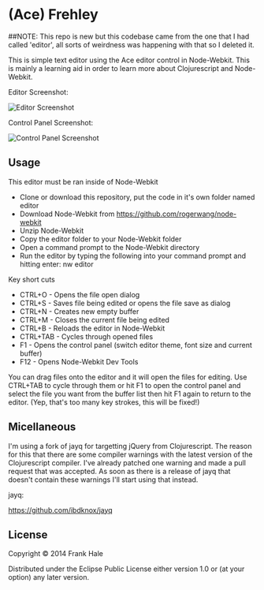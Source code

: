 # (Ace) Frehley

##NOTE: This repo is new but this codebase came from the one that I had called 'editor', all sorts of weirdness was happening with that so I deleted it.

This is simple text editor using the Ace editor control in Node-Webkit. This is mainly
a learning aid in order to learn more about Clojurescript and Node-Webkit.

Editor Screenshot:

<img src="http://farm4.staticflickr.com/3729/11123081135_de433bd0b9_o.png" alt="Editor Screenshot" />

Control Panel Screenshot:

<img src="http://farm8.staticflickr.com/7423/11123928566_03c6ddb059_b.jpg" alt="Control Panel Screenshot" />

## Usage

This editor must be ran inside of Node-Webkit

- Clone or download this repository, put the code in it's own folder named editor
- Download Node-Webkit from https://github.com/rogerwang/node-webkit
- Unzip Node-Webkit
- Copy the editor folder to your Node-Webkit folder
- Open a command prompt to the Node-Webkit directory
- Run the editor by typing the following into your command prompt and hitting enter: nw editor

Key short cuts

- CTRL+O - Opens the file open dialog
- CTRL+S - Saves file being edited or opens the file save as dialog
- CTRL+N - Creates new empty buffer
- CTRL+M - Closes the current file being edited
- CTRL+B - Reloads the editor in Node-Webkit
- CTRL+TAB - Cycles through opened files
- F1  - Opens the control panel (switch editor theme, font size and current buffer)
- F12 - Opens Node-Webkit Dev Tools

You can drag files onto the editor and it will open the files for editing. Use CTRL+TAB to cycle through
them or hit F1 to open the control panel and select the file you want from the buffer list then hit F1 again
to return to the editor. (Yep, that's too many key strokes, this will be fixed!)

## Micellaneous

I'm using a fork of jayq for targetting jQuery from Clojurescript. The reason
for this that there are some compiler warnings with the latest version of the Clojurescript
compiler. I've already patched one warning and made a pull request that was accepted. As 
soon as there is a release of jayq that doesn't contain these warnings I'll start using that
instead. 

jayq:

https://github.com/ibdknox/jayq

## License

Copyright © 2014 Frank Hale

Distributed under the Eclipse Public License either version 1.0 or (at
your option) any later version.
